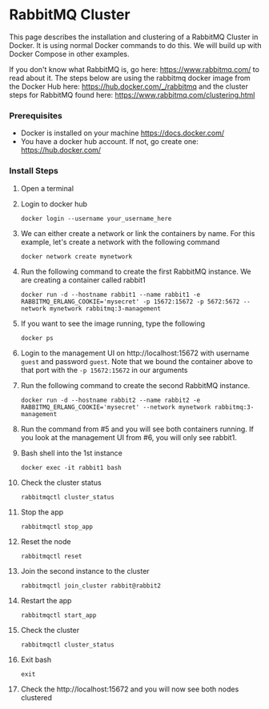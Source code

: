 # RabbitMQ Cluster

This page describes the installation and clustering of a RabbitMQ Cluster in Docker. It is using normal Docker commands to do this. We will build up with Docker Compose in other examples.

If you don't know what RabbitMQ is, go here: https://www.rabbitmq.com/ to read about it. The steps below are using the rabbitmq docker image from the Docker Hub here: https://hub.docker.com/_/rabbitmq and the cluster steps for RabbitMQ found here: https://www.rabbitmq.com/clustering.html

### Prerequisites

* Docker is installed on your machine  https://docs.docker.com/
* You have a docker hub account. If not, go create one: https://hub.docker.com/

### Install Steps

1. Open a terminal
2. Login to docker hub

    ```
    docker login --username your_username_here
    ```

3. We can either create a network or link the containers by name. For this example, let's create a network with the following command

    ```
    docker network create mynetwork
    ```

4. Run the following command to create the first RabbitMQ instance. We are creating a container called rabbit1

    ```
    docker run -d --hostname rabbit1 --name rabbit1 -e RABBITMQ_ERLANG_COOKIE='mysecret' -p 15672:15672 -p 5672:5672 --network mynetwork rabbitmq:3-management
    ```

 5. If you want to see the image running, type the following

    ```
    docker ps
    ```

6. Login to the management UI on http://localhost:15672 with username `guest` and password `guest`. Note that we bound the container above to that port with the `-p 15672:15672` in our arguments

7. Run the following command to create the second RabbitMQ instance.

    ```
    docker run -d --hostname rabbit2 --name rabbit2 -e RABBITMQ_ERLANG_COOKIE='mysecret' --network mynetwork rabbitmq:3-management
    ```

8. Run the command from #5 and you will see both containers running. If you look at the management UI from #6, you will only see rabbit1.

9. Bash shell into the 1st instance

    ```
    docker exec -it rabbit1 bash
    ```

10. Check the cluster status

    ```
    rabbitmqctl cluster_status
    ```

11. Stop the app

    ```
    rabbitmqctl stop_app
    ```

12. Reset the node

    ```
    rabbitmqctl reset
    ```

13. Join the second instance to the cluster

    ```
    rabbitmqctl join_cluster rabbit@rabbit2
    ```

14. Restart the app

    ```
    rabbitmqctl start_app
    ```

15. Check the cluster

    ```
    rabbitmqctl cluster_status
    ```

16. Exit bash
    ```
    exit
    ```

17. Check the http://localhost:15672 and you will now see both nodes clustered

